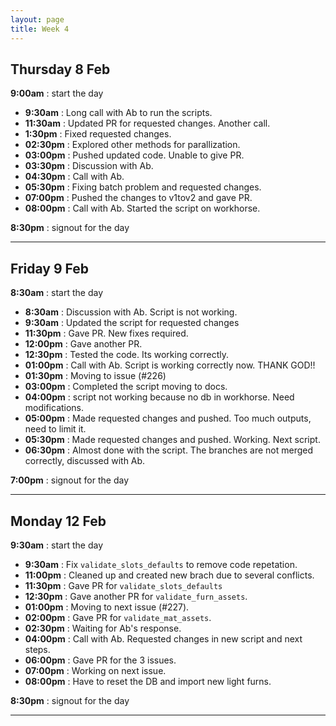 ```yaml
---
layout: page
title: Week 4
---
```



## Thursday 8 Feb

**9:00am** : start the day

- **9:30am** : Long call with Ab to run the scripts.
- **11:30am** : Updated PR for requested changes. Another call.
- **1:30pm** : Fixed requested changes.
- **02:30pm** : Explored other methods for parallization.
- **03:00pm** : Pushed updated code. Unable to give PR.
- **03:30pm** : Discussion with Ab.
- **04:30pm** : Call with Ab.
- **05:30pm** : Fixing batch problem and requested changes.
- **07:00pm** : Pushed the changes to v1tov2 and gave PR.
- **08:00pm** : Call with Ab. Started the script on workhorse.

**8:30pm** : signout for the day

---

## Friday 9 Feb

**8:30am** : start the day

- **8:30am** : Discussion with Ab. Script is not working.
- **9:30am** : Updated the script for requested changes
- **11:30pm** : Gave PR. New fixes required.
- **12:00pm** : Gave another PR.
- **12:30pm** : Tested the code. Its working correctly.
- **01:00pm** : Call with Ab. Script is working correctly now. THANK GOD!!
- **01:30pm** : Moving to issue (#226)
- **03:00pm** : Completed the script moving to docs.
- **04:00pm** : script not working because no db in workhorse. Need modifications.
- **05:00pm** : Made requested changes and pushed. Too much outputs, need to limit it.
- **05:30pm** : Made requested changes and pushed. Working. Next script.
- **06:30pm** : Almost done with the script. The branches are not merged correctly, discussed with Ab.

**7:00pm** : signout for the day

---

## Monday 12 Feb

**9:30am** : start the day

- **9:30am** : Fix `validate_slots_defaults` to remove code repetation.
- **11:00pm** : Cleaned up and created new brach due to several conflicts.
- **11:30pm** : Gave PR for `validate_slots_defaults`
- **12:30pm** : Gave another PR for `validate_furn_assets`.
- **01:00pm** : Moving to next issue (#227).
- **02:00pm** : Gave PR for `validate_mat_assets`.
- **02:30pm** : Waiting for Ab's response.
- **04:00pm** : Call with Ab. Requested changes in new script and next steps.
- **06:00pm** : Gave PR for the 3 issues.
- **07:00pm** : Working on next issue.
- **08:00pm** : Have to reset the DB and import new light furns.

**8:30pm** : signout for the day

---